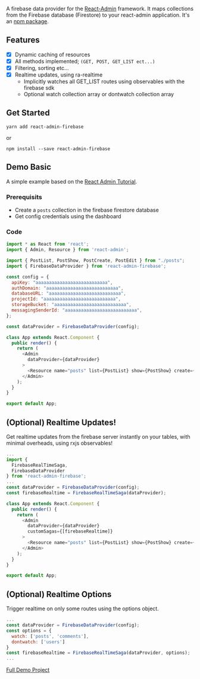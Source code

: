 A firebase data provider for the [React-Admin](https://github.com/marmelab/react-admin) framework. It maps collections from the Firebase database (Firestore) to your react-admin application. It's an [npm package](https://www.npmjs.com/package/react-admin-firebase).

## Features
- [x] Dynamic caching of resources
- [x] All methods implemented; `(GET, POST, GET_LIST ect...)`
- [x] Filtering, sorting etc...
- [x] Realtime updates, using ra-realtime
    - Implicitly watches all GET_LIST routes using observables with the firebase sdk
    - Optional watch collection array or dontwatch collection array

## Get Started
`yarn add react-admin-firebase` 

or

`npm install --save react-admin-firebase`

## Demo Basic
A simple example based on the [React Admin Tutorial](https://marmelab.com/react-admin/Tutorial.html).

### Prerequisits
- Create a `posts` collection in the firebase firestore database
- Get config credentials using the dashboard

### Code

``` javascript
import * as React from 'react';
import { Admin, Resource } from 'react-admin';

import { PostList, PostShow, PostCreate, PostEdit } from "./posts";
import { FirebaseDataProvider } from 'react-admin-firebase';

const config = {
  apiKey: "aaaaaaaaaaaaaaaaaaaaaaaaaaa",
  authDomain: "aaaaaaaaaaaaaaaaaaaaaaaaaaa",
  databaseURL: "aaaaaaaaaaaaaaaaaaaaaaaaaaa",
  projectId: "aaaaaaaaaaaaaaaaaaaaaaaaaaa",
  storageBucket: "aaaaaaaaaaaaaaaaaaaaaaaaaaa",
  messagingSenderId: "aaaaaaaaaaaaaaaaaaaaaaaaaaa",
};

const dataProvider = FirebaseDataProvider(config);

class App extends React.Component {
  public render() {
    return (
      <Admin 
        dataProvider={dataProvider} 
      >
        <Resource name="posts" list={PostList} show={PostShow} create={PostCreate} edit={PostEdit}/>
      </Admin>
    );
  }
}

export default App;
```

## (Optional) Realtime Updates!
Get realtime updates from the firebase server instantly on your tables, with minimal overheads, using rxjs observables!

``` javascript
...
import {
  FirebaseRealTimeSaga,
  FirebaseDataProvider
} from 'react-admin-firebase';
...
const dataProvider = FirebaseDataProvider(config);
const firebaseRealtime = FirebaseRealTimeSaga(dataProvider);

class App extends React.Component {
  public render() {
    return (
      <Admin 
        dataProvider={dataProvider} 
        customSagas={[firebaseRealtime]}
      >
        <Resource name="posts" list={PostList} show={PostShow} create={PostCreate} edit={PostEdit}/>
      </Admin>
    );
  }
}

export default App;
```

## (Optional) Realtime Options
Trigger realtime on only some routes using the options object.

``` javascript
...
const dataProvider = FirebaseDataProvider(config);
const options = {
  watch: ['posts', 'comments'],
  dontwatch: ['users']
}
const firebaseRealtime = FirebaseRealTimeSaga(dataProvider, options);
...
```
[Full Demo Project](https://github.com/benwinding/demo-react-admin-firebase)
